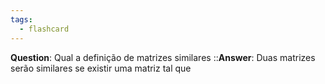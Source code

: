 ```yaml
---
tags:
  - flashcard
---
```

**Question**:  Qual a definição de matrizes similares    ::**Answer**: Duas matrizes serão similares se existir uma matriz tal que 